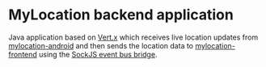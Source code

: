 # MyLocation backend application

Java application based on [Vert.x](https://vertx.io/) which receives live location updates from [mylocation-android](https://github.com/VictorGil/mylocation-android) and then sends the location data to [mylocation-frontend](https://github.com/VictorGil/mylocation-frontend) using the [SockJS event bus bridge](https://vertx.io/docs/vertx-web/java/#_sockjs_event_bus_bridge).  

